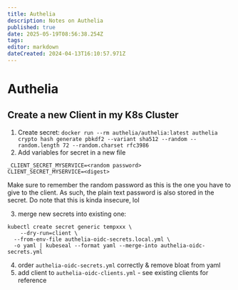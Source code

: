 ```yaml
---
title: Authelia
description: Notes on Authelia
published: true
date: 2025-05-19T08:56:38.254Z
tags: 
editor: markdown
dateCreated: 2024-04-13T16:10:57.971Z
---
```


# Authelia
## Create a new Client in my K8s Cluster
1. Create secret: `docker run --rm authelia/authelia:latest authelia crypto hash generate pbkdf2 --variant sha512 --random --random.length 72 --random.charset rfc3986`
2. Add variables for secret in a new file
```
_CLIENT_SECRET_MYSERVICE=<random password>
CLIENT_SECRET_MYSERVICE=<digest>
```
Make sure to remember the random password as this is the one you have to give to the client. As such, the plain text password is also stored in the secret. Do note that this is kinda insecure, lol

3. merge new secrets into existing one:
```
kubectl create secret generic tempxxx \
	--dry-run=client \
  --from-env-file authelia-oidc-secrets.local.yml \
  -o yaml | kubeseal --format yaml --merge-into authelia-oidc-secrets.yml
```

4. order `authelia-oidc-secrets.yml` correctly & remove bloat from yaml
5. add client to `authelia-oidc-clients.yml` - see existing clients for reference